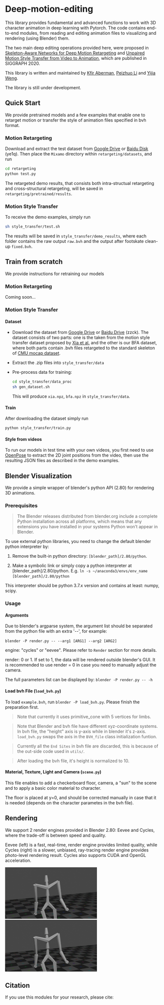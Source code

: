 # Deep-motion-editing
This library provides fundamental and advanced functions to work with 3D character animation in deep learning with Pytorch. The code contains end-to-end modules, from reading and editing animation files to visualizing and rendering (using Blender) them.

The two main deep editing operations provided here, were proposed in [Skeleton-Aware Networks for Deep Motion Retargeting]() and [Unpaired Motion Style Transfer from Video to Animation](), which are published in SIGGRAPH 2020.

This library is written and maintained by [Kfir Aberman](kfiraberman.github.io), [Peizhuo Li](https://peizhuoli.github.io/) and [Yijia Weng](https://halfsummer11.github.io/).

The library is still under development.


## Quick Start
We provide pretrained models and a few examples that enable one to retarget motion or transfer the style of animation files specified in bvh format.

<!--```bash
python test.py -model_path MODEL_PATH -input_A PATH_A -input_B PATH_B -edit_type TYPE
```-->

### Motion Retargeting
<!-- `TYPE = retargeting`  
`PATH_A` - motion input  
`PATH_B` - skeleton input -->

Download and extract the test dataset from [Google Drive](https://docs.google.com/uc?export=download&id=1_849LvuT3WBEHktBT97P2oMBzeJz7-UP) or [Baidu Disk](https://pan.baidu.com/s/1z1cQiqLUgjfxlWoajIPr0g) (ye1q). Then place the `Mixamo` directory within `retargeting/datasets`, and run

```bash
cd retargeting
python test.py
```

The retargeted demo results, that consists both intra-structual retargeting and cross-structural retargeting, will be saved in `retargeting/pretrained/results`.

<!-- The system support both in Intra-Structural retargeting:
```bash
python test.py -model_path retargeting/models/pretrained_retargeting.pth -input_A retargeting/examples/IS_motion_input -input_B retargeting/examples/IS_skeleton_input -edit_type retargeting
```
(demo result GIF: input_motion, input_skeleton, output)

and Cross-structural retargeting:
```bash
python test.py -model_path retargeting/models/pretrained_retargeting.pth -input_A retargeting/examples/CS_motion_input -input_B retargeting/examples/CS_skeleton_input -edit_type retargeting
```

(demo result GIF: input_motion, input_skeleton, output) -->

### Motion Style Transfer
<!-- `TYPE = style_transfer`  
`PATH_A` - content motion input  
`PATH_B` - style motion input  

The system support both in style from 3D MoCap data:

```bash
python test.py -model_path retargeting/models/pretrained_style_transfer.pth -input_A style_transfer/examples/content_input -input_B style_transfer/examples/3D_style_input -edit_type style_transfer
```

(demo result GIF: input_content, input_style, output)

and in style from 2D key-points (extracted from video):

```bash
python test.py -model_path retargeting/models/pretrained_style_transfer.pth -input_A style_transfer/examples/content_input -input_B style_transfer/examples/2D_style_input -edit_type style_transfer
```
(demo result GIF: input_content, input_style_video, output) -->
To receive the demo examples, simply run
```bash
sh style_transfer/test.sh
```
The results will be saved in `style_transfer/demo_results`,
where each folder contains the raw output `raw.bvh` and the output after footskate clean-up `fixed.bvh`.

## Train from scratch
We provide instructions for retraining our models

### Motion Retargeting

Coming soon...

### Motion Style Transfer

#### Dataset

+ Download the dataset from [Google Drive](https://drive.google.com/drive/folders/1C-_iZJj-PSUWZwh25yAsQe1tLpPm9EZ5?usp=sharing) or [Baidu Drive](https://pan.baidu.com/s/1LtZaX7bQ6kz8TrDWd4FxWA) (zzck). The dataset consists of two parts: one is the taken from the motion style transfer dataset proposed by [Xia et al.](http://faculty.cs.tamu.edu/jchai/projects/SIG15/style-final.pdf) and the other is our BFA dataset, where both parts contain .bvh files retargeted to the standard skeleton of [CMU mocap dataset](http://mocap.cs.cmu.edu/).
+ Extract the .zip files into `style_transfer/data`


+ Pre-process data for training:

  ```bash
  cd style_transfer/data_proc
  sh gen_dataset.sh
  ```

  This will produce `xia.npz`, `bfa.npz` in `style_transfer/data`.

#### Train

After downloading the dataset simply run
```bash
python style_transfer/train.py
```

#### Style from videos

To run our models in test time with your own videos, you first need to use [OpenPose](https://github.com/CMU-Perceptual-Computing-Lab/openpose) to extract the 2D joint positions from the video, then use the resulting JSON files as described in the demo examples.

## Blender Visualization
We provide a simple wrapper of blender's python API (2.80) for rendering 3D animations.

### Prerequisites

> The Blender releases distributed from blender.org include a complete Python installation across all platforms, which means that any extensions you have installed in your systems Python won’t appear in Blender.

To use external python libraries, you need to change the default blender python interpreter by:

1. Remove the built-in python directory: `[blender_path]/2.80/python`.

2. Make a symbolic link or simply copy a python interpreter at [blender_path]/2.80/python. E.g. `ln -s ~/anaconda3/envs/env_name [blender_path]/2.80/python`

This interpreter should be python 3.7.x version and contains at least: numpy, scipy.


### Usage

#### Arguments

Due to blender's argparse system, the argument list should be separated from the python file with an extra '--', for example:

`blender -P render.py -- --arg1 [ARG1] --arg2 [ARG2]`

engine: "cycles" or "eevee". Please refer to `Render` section for more details.

render: 0 or 1. If set to 1, the data will be rendered outside blender's GUI. It is recommended to use render = 0 in case you need to manually adjust the camera.

The full parameters list can be displayed by:
`blender -P render.py -- -h`

#### Load bvh File (`load_bvh.py`)

To load `example.bvh`, run `blender -P load_bvh.py`. Please finish the preparation first.


> Note that currently it uses primitive_cone with 5 vertices for limbs.

> Note that Blender and bvh file have different xyz-coordinate systems. In bvh file, the "height" axis is y-axis while in blender it's z-axis. `load_bvh.py`  swaps the axis in the `BVH_file` class initialization funtion.

> Currently all the `End Sites` in bvh file are discarded, this is because of the out-side code used in `utils/`.

> After loading the bvh file, it's height is normalized to 10.



#### Material, Texture, Light and Camera (`scene.py`)

This file enables to add a checkerboard floor, camera, a "sun" to the scene and to apply a basic color material to character.

The floor is placed at y=0, and should be corrected manually in case that it is needed (depends on the character parametes in the bvh file).


## Rendering

We support 2 render engines provided in Blender 2.80: Eevee and Cycles, where the trade-off is between speed and quality.

Eevee (left) is a fast, real-time, render engine provides limited quality, while Cycles (right) is a slower, unbiased, ray-tracing render engine provides photo-level rendering result. Cycles also supports CUDA and OpenGL acceleration.


<p float="left">
  <img src="blender_rendering/images/eevee.png" width="300" />
  <img src="blender_rendering/images/cycles.png" width="300" />
</p>



## Citation
If you use this modules for your research, please cite:

